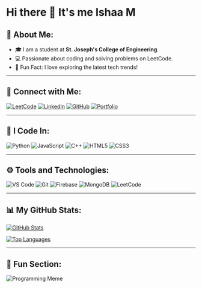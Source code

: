 # Hi there 👋 It's me Ishaa M

## 🌟 About Me:
- 🎓 I am a student at **St. Joseph's College of Engineering**.
- 💻 Passionate about coding and solving problems on LeetCode.
- 🚀 Fun Fact: I love exploring the latest tech trends!

---

## 🔗 Connect with Me:
[![LeetCode](https://img.shields.io/badge/LeetCode-FFA116?logo=leetcode&logoColor=white)](https://leetcode.com/your-leetcode-username)
[![LinkedIn](https://img.shields.io/badge/LinkedIn-0077B5?logo=linkedin&logoColor=white)](https://linkedin.com/in/your-linkedin-username)
[![GitHub](https://img.shields.io/badge/GitHub-181717?logo=github&logoColor=white)](https://github.com/your-github-username)
[![Portfolio](https://img.shields.io/badge/Portfolio-%231E90FF.svg?logo=firefox&logoColor=white)](https://your-portfolio-link.com)

---

## 🚀 I Code In:
![Python](https://img.shields.io/badge/Python-3776AB?logo=python&logoColor=white)
![JavaScript](https://img.shields.io/badge/JavaScript-F7DF1E?logo=javascript&logoColor=black)
![C++](https://img.shields.io/badge/C++-00599C?logo=c%2B%2B&logoColor=white)
![HTML5](https://img.shields.io/badge/HTML5-E34F26?logo=html5&logoColor=white)
![CSS3](https://img.shields.io/badge/CSS3-1572B6?logo=css3&logoColor=white)

---

## ⚙️ Tools and Technologies:
![VS Code](https://img.shields.io/badge/VS%20Code-0078D4?logo=visual-studio-code&logoColor=white)
![Git](https://img.shields.io/badge/Git-F05032?logo=git&logoColor=white)
![Firebase](https://img.shields.io/badge/Firebase-FFCA28?logo=firebase&logoColor=black)
![MongoDB](https://img.shields.io/badge/MongoDB-47A248?logo=mongodb&logoColor=white)
![LeetCode](https://img.shields.io/badge/LeetCode-FFA116?logo=leetcode&logoColor=white)

---

## 📊 My GitHub Stats:
[![GitHub Stats](https://github-readme-stats.vercel.app/api?username=your-github-username&show_icons=true&theme=radical)](https://github.com/your-github-username)

[![Top Languages](https://github-readme-stats.vercel.app/api/top-langs/?username=your-github-username&layout=compact&theme=radical)](https://github.com/your-github-username)

---

## 🎨 Fun Section:
![Programming Meme](https://via.placeholder.com/400x300.png?text=Your+Funny+Programming+Meme)
